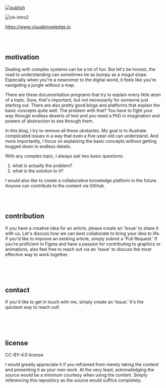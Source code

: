 [![publish](https://github.com/thecodemonkey/visual-knowledge/actions/workflows/publish.yml/badge.svg)](https://github.com/thecodemonkey/visual-knowledge/actions/workflows/publish.yml)
 

<!-- <img src="https://github.com/thecodemonkey/visual-knowledge/assets/1646017/1bb64b8c-e94c-4ad5-8f46-668dd8c7668b#gh-light-mode-only"/>-->
![vk-intro2](https://github.com/thecodemonkey/visual-knowledge/assets/1646017/be65ec70-d80e-4106-a3d3-03e706904466#gh-dark-mode-only)


https://www.visualknowledge.io


<br/><br/>
## motivation
Dealing with complex systems can be a lot of fun. But let's be honest, the road to understanding can sometimes be as bumpy as a mogul slope. Especially when you're a newcomer to the digital world, it feels like you're navigating a jungle without a map.

There are these documentation programs that try to explain every little atom of a topic. Sure, that's important, but not necessarily for someone just starting out. There are also pretty good blogs and platforms that explain the basic concepts quite well. The problem with that? You have to fight your way through endless deserts of text and you need a PhD in imagination and powers of abstraction to see through them.

In this blog, I try to remove all these obstacles. My goal is to illustrate complicated issues in a way that even a five-year-old can understand. And more importantly, I focus on explaining the basic concepts without getting bogged down in endless details.

With any complex topic, I always ask two basic questions:

1. what is actually the problem?
2. what is the solution to it?


I would also like to create a collaborative knowledge platform in the future. Anyone can contribute to the content via GitHub.



<br/><br/>
## contribution


If you have a creative idea for an article, please create an 'Issue' to share it with us. Let's discuss how we can best collaborate to bring your idea to life. If you'd like to improve an existing article, simply submit a 'Pull Request.' If you're proficient in Figma and have a passion for contributing to graphics or animations, also feel free to reach out via an 'Issue' to discuss the most effective way to work together.



<br/><br/><br/>
## contact
If you'd like to get in touch with me, simply create an 'Issue.' It's the quickest way to reach out!


<br/><br/><br/>
## license

CC-BY-4.0 license

I would greatly appreciate it if you refrained from merely taking the content and presenting it as your own work. At the very least, acknowledging the source would be a minimum courtesy when using the content. Simply referencing this repository as the source would suffice completely.

